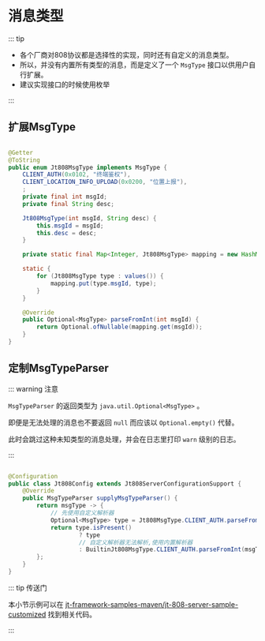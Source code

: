 # 消息类型

::: tip

- 各个厂商对808协议都是选择性的实现，同时还有自定义的消息类型。
- 所以，并没有内置所有类型的消息，而是定义了一个 `MsgType` 接口以供用户自行扩展。
- 建议实现接口的时候使用枚举

:::

## 扩展MsgType

```java

@Getter
@ToString
public enum Jt808MsgType implements MsgType {
    CLIENT_AUTH(0x0102, "终端鉴权"),
    CLIENT_LOCATION_INFO_UPLOAD(0x0200, "位置上报"),
    ;
    private final int msgId;
    private final String desc;

    Jt808MsgType(int msgId, String desc) {
        this.msgId = msgId;
        this.desc = desc;
    }

    private static final Map<Integer, Jt808MsgType> mapping = new HashMap<>(values().length);

    static {
        for (Jt808MsgType type : values()) {
            mapping.put(type.msgId, type);
        }
    }

    @Override
    public Optional<MsgType> parseFromInt(int msgId) {
        return Optional.ofNullable(mapping.get(msgId));
    }
}
```

## 定制MsgTypeParser

::: warning 注意

`MsgTypeParser` 的返回类型为 `java.util.Optional<MsgType>` 。

即便是无法处理的消息也不要返回 `null` 而应该以 `Optional.empty()` 代替。

此时会跳过这种未知类型的消息处理，并会在日志里打印 `warn` 级别的日志。

:::

```java

@Configuration
public class Jt808Config extends Jt808ServerConfigurationSupport {
    @Override
    public MsgTypeParser supplyMsgTypeParser() {
        return msgType -> {
            // 先使用自定义解析器
            Optional<MsgType> type = Jt808MsgType.CLIENT_AUTH.parseFromInt(msgType);
            return type.isPresent()
                    ? type
                    // 自定义解析器无法解析,使用内置解析器
                    : BuiltinJt808MsgType.CLIENT_AUTH.parseFromInt(msgType);
        };
    }
}
```

::: tip 传送门

本小节示例可以在 [jt-framework-samples-maven/jt-808-server-sample-customized](https://github.com/hylexus/jt-framework-samples-maven/tree/master/jt-808-server-sample-customized)
找到相关代码。

:::